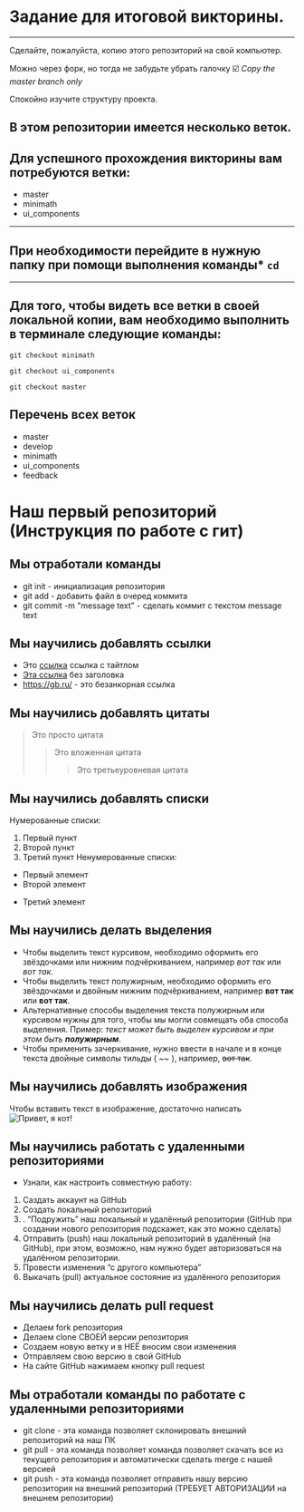 # Задание для итоговой викторины.

---

Сделайте, пожалуйста, копию этого репозиторий на свой компьютер.

Можно через форк, но тогда не забудьте убрать галочку 
☑️ *Copy the master branch only*

Спокойно изучите структуру проекта.

## В этом репозитории имеется несколько веток. 

## Для успешного прохождения викторины вам потребуются ветки: 
- master
- minimath
- ui_components

---

## При необходимости перейдите в нужную папку при помощи выполнения команды* `cd`

---

## Для того, чтобы видеть все ветки в своей локальной копии, вам необходимо выполнить в терминале следующие команды:

`git checkout minimath`

`git checkout ui_components`

`git checkout master`


## Перечень всех веток
* master
* develop
* minimath
* ui_components
* feedback


# Наш первый репозиторий (Инструкция по работе с гит)
## Мы отработали команды
* git init - инициализация репозитория
* git add - добавить файл в очеред коммита
* git commit -m "message text" - сделать коммит с текстом message text
## Мы научились добавлять ссылки
* Это [ссылка](https://gb.ru/ "GeekBrains") ссылка с тайтлом
* [Эта ссылка](https://gb.ru/) без заголовка
* <https://gb.ru/> - это безанкорная ссылка
## Мы научились добавлять цитаты
> Это просто цитата
>> Это вложенная цитата
>>> Это третьеуровневая цитата
## Мы научились добавлять списки
Нумерованные списки:
1. Первый пункт
2. Второй пункт
3. Третий пункт
Ненумерованные списки:
* Первый элемент
* Второй элемент
+ Третий элемент
## Мы научились делать выделения
* Чтобы выделить текст курсивом, необходимо оформить его звёздочками или нижним подчёркиванием, например *вот так* или _вот так_.
* Чтобы выделить текст полужирным, необходимо оформить его звёздочками и двойным нижним подчёркиванием, например **вот так** или __вот так__.
* Альтернативные способы выделения текста полужирным или курсивом нужны для того, чтобы мы могли совмещать оба способа выделения. Пример: _текст может быть выделен курсивом и при этом быть **полужирным**_.
* Чтобы применить зачеркивание, нужно ввести в начале и в конце текста двойные символы тильды ( ~~ ), например,
~~вот так~~.
## Мы научились добавлять изображения
Чтобы вставить текст в изображение, достаточно написать
![Привет, я кот!](meow.jpeg)
## Мы научились работать с удаленными репозиториями
* Узнали, как настроить совместную работу:
1. Саздать аккаунт на GitHub
2. Создать локальный репозиторий
3. . “Подружить” наш локальный и удалённый репозитории (GitHub при создании нового репозитория подскажет, как это можно сделать)
4. Отправить (push) наш локальный репозиторий в удалённый (на GitHub), при этом, возможно, нам нужно будет авторизоваться на удалённом репозитории.
5. Провести изменения “с другого компьютера”
6. Выкачать (pull) актуальное состояние из удалённого репозитория
## Мы научились делать pull request
* Делаем fork репозитория
* Делаем clone СВОЕЙ версии репозитория
* Создаем новую ветку и в НЕЁ вносим свои изменения
* Отправляем свою версию в свой GitHub
* На сайте GitHub нажимаем кнопку pull request
## Мы отработали команды по работате с удаленными репозиториями
* git clone - эта команда позволяет склонировать внешний репозиторий на наш ПК
* git pull - эта команда позволяет команда позволяет скачать все из текущего репозитория и автоматически сделать merge с нашей версией
* git push - эта команда позволяет отправить нашу версию репозитория на внешний
репозиторий (ТРЕБУЕТ АВТОРИЗАЦИИ на внешнем репозитории)